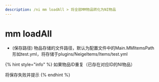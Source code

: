 ```yaml
---
description: /ni mm loadAll > 将全部MM物品转化为NI物品
---
```


# mm loadAll

* (保存路径) 物品存储的文件路径，默认为配置文件中的Main.MMItemsPath\
  &#x20;                 形如test.yml，将存储于plugins/NeigeItems/Items/test.yml

{% hint style="info" %}
如果物品ID重复（已存在对应ID的NI物品）

将保存失败并提示
{% endhint %}
